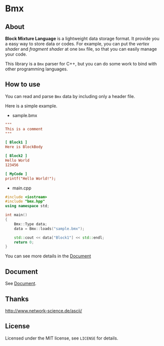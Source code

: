 # Bmx
## About
**Block Mixture Language** is a lightweight data storage format. It provide you a easy way to store data or codes. For example, you can put the *vertex shader* and *fragment shader* at one `bmx` file, so that you can easily manage your code.

This library is a `Bmx` parser for C++, but you can do some work to bind with other programming languages.

## How to use
You can read and parse `Bmx` data by including only a header file.

Here is a simple example.

- sample.bmx
```ini
"""
This is a comment   
"""

[ Block1 ]
Here is BlockBody

[ Block2 ]
Hello World
123456

[ MyCode ]
printf("Hello World!");

```
- main.cpp
```c++
#include <iostream>
#include "bmx.hpp"
using namespace std;

int main()
{
    Bmx::Type data;
    data = Bmx::loads("sample.bmx");

    std::cout << data["Block1"] << std::endl;
    return 0;
}
```
You can see more details in the [Document](https://github.com/AnpyDX/Bmx/blob/main/Document.md)


## Document
See [Document](https://github.com/AnpyDX/Bmx/blob/main/Document.md).

## Thanks
http://www.network-science.de/ascii/

## License
Licensed under the MIT license, see `LICENSE` for details.
